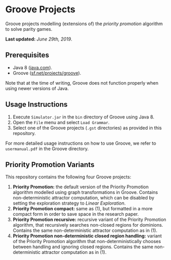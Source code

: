 # Groove Projects
Groove projects modelling (extensions of) the _priority promotion_ algorithm to solve parity games.

**Last updated:** _June 29th, 2019_.

## Prerequisites
- Java 8 ([java.com](https://java.com)).
- Groove ([sf.net/projects/groove](https://sf.net/projects/groove)).

Note that at the time of writing, Groove does not function properly when using newer versions of Java.

## Usage Instructions
1. Execute `Simulator.jar` in the `bin` directory of Groove using Java 8.
2. Open the `File` menu and select `Load Grammar`.
3. Select one of the Groove projects (`.gst` directories) as provided in this repository.

For more detailed usage instructions on how to use Groove, we refer to `usermanual.pdf` in the Groove directory.

## Priority Promotion Variants
This repository contains the following four Groove projects:
1. **Priority Promotion:** the default version of the Priority Promotion algorithm modelled using graph transformations in Groove. Contains non-deterministic attractor computation, which can be disabled by setting the exploration strategy to _Linear Exploration_.
2. **Priority Promotion compact:** same as (1), but formatted in a more compact form in order to save space in the research paper.
3. **Priority Promotion recursive:** recursive variant of the Priority Promotion algorithm, that recursively searches non-closed regions for dominions. Contains the same non-deterministic attractor computation as in (1).
4. **Priority Promotion non-deterministic closed region handling:** variant of the Priority Promotion algorithm that non-deterministically chooses between handling and ignoring closed regions. Contains the same non-deterministic attractor computation as in (1).
